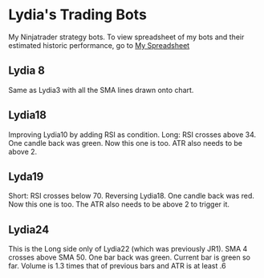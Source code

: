 # Lydia's Trading Bots

My Ninjatrader strategy bots. To view spreadsheet of my bots and their estimated historic performance, go to [My Spreadsheet](https://docs.google.com/spreadsheets/d/1Dzkn98K6t8bCk7rMwND_1eEDjMVcMsebt0tExMt18JU/edit?usp=sharing)

## Lydia 8
Same as Lydia3 with all the SMA lines drawn onto chart.

## Lydia18
Improving Lydia10 by adding RSI as condition. 
Long: RSI crosses above 34. One candle back was green. Now this one is too. ATR also needs to be above 2.

## Lyda19
Short:  RSI crosses below 70. Reversing Lydia18. One candle back was red. Now this one is too. The ATR also needs to be above 2 to trigger it.

## Lydia24
This is the Long side only of Lydia22 (which was previously JR1). SMA 4 crosses above SMA 50. One bar back was green. Current bar is green so far. Volume is 1.3 times that of previous bars and ATR is at least .6

